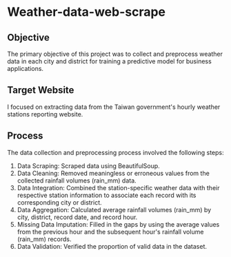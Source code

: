 # Weather-data-web-scrape
## Objective
The primary objective of this project was to collect and preprocess weather data in each city and district for training a predictive model for business applications.

## Target Website
I focused on extracting data from the Taiwan government's hourly weather stations reporting website.

## Process
The data collection and preprocessing process involved the following steps:

1. Data Scraping: Scraped data using BeautifulSoup.
2. Data Cleaning: Removed meaningless or erroneous values from the collected rainfall volumes (rain_mm) data.
3. Data Integration: Combined the station-specific weather data with their respective station information to associate each record with its corresponding city or district.
4. Data Aggregation: Calculated average rainfall volumes (rain_mm) by city, district, record date, and record hour.
5. Missing Data Imputation: Filled in the gaps by using the average values from the previous hour and the subsequent hour's rainfall volume (rain_mm) records.
6. Data Validation: Verified the proportion of valid data in the dataset.
